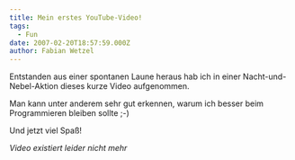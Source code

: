 ```yaml
---
title: Mein erstes YouTube-Video!
tags:
  - Fun
date: 2007-02-20T18:57:59.000Z
author: Fabian Wetzel
---
```


Entstanden aus einer spontanen Laune heraus hab ich in einer Nacht-und-Nebel-Aktion dieses kurze Video aufgenommen.

Man kann unter anderem sehr gut erkennen, warum ich besser beim Programmieren bleiben sollte ;-)

Und jetzt viel Spaß!

*Video existiert leider nicht mehr*

